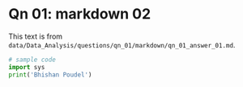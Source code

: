 # Qn 01: markdown 02
This text is from `data/Data_Analysis/questions/qn_01/markdown/qn_01_answer_01.md`.

```python
# sample code
import sys
print('Bhishan Poudel')
```
